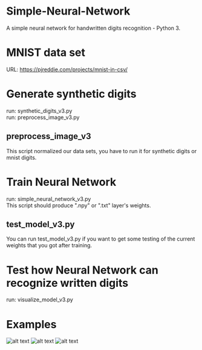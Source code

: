 # Simple-Neural-Network
A simple neural network for handwritten digits recognition - Python 3.

# MNIST data set
URL: https://pjreddie.com/projects/mnist-in-csv/

# Generate synthetic digits
run: synthetic_digits_v3.py \
run: preprocess_image_v3.py

## preprocess_image_v3
This script normalized our data sets, you have to run it for synthetic digits or mnist digits.

# Train Neural Network
run: simple_neural_network_v3.py \
This script should produce ".npy" or ".txt" layer's weights.

## test_model_v3.py
You can run test_model_v3.py if you want to get some testing of the current weights that you got after training.

# Test how Neural Network can recognize written digits
run: visualize_model_v3.py

# Examples
![alt text](https://github.com/QuaziBit/Simple-Neural-Network/main/img/1.jpg?raw=true)
![alt text](https://github.com/QuaziBit/Simple-Neural-Network/main/img/2.jpg?raw=true)
![alt text](https://github.com/QuaziBit/Simple-Neural-Network/main/img/3.jpg?raw=true)